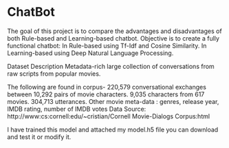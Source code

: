 # ChatBot
The goal of this project is to compare the advantages and disadvantages of both Rule-based and Learning-based chatbot.
Objective is to create a fully functional chatbot:
In Rule-based using Tf-Idf and Cosine Similarity.
In Learning-based using Deep Natural Language Processing.

Dataset Description
Metadata-rich large collection of conversations from raw scripts from popular movies.

The following are found in corpus-
220,579 conversational exchanges between 10,292 pairs of movie characters.
9,035 characters from 617 movies.
304,713 utterances.
Other movie meta-data : 
genres, release year, IMDB rating, number of IMDB votes
Data Source:
http://www:cs:cornell:edu/~cristian/Cornell Movie-Dialogs Corpus:html

I have trained this model and attached my model.h5 file you can download and test it or modify it.
